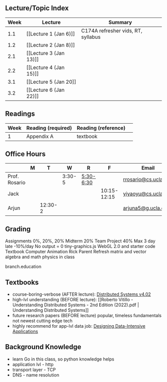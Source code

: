 ## Lecture/Topic Index

| Week | Lecture                | Summary                            |
| ---- | ---------------------- | ---------------------------------- |
| 1.1  | [[Lecture 1 (Jan 6)]]  | C174A refresher vids, RT, syllabus |
| 1.2  | [[Lecture 2 (Jan 8)]]  |                                    |
| 2.1  | [[Lecture 3 (Jan 13)]] |                                    |
| 2.2  | [[Lecture 4 (Jan 15)]] |                                    |
| 3.1  | [[Lecture 5 (Jan 20]]  |                                    |
| 3.2  | [[Lecture 6 (Jan 22)]] |                                    |

## Readings

| Week | Reading (required) | Reading (reference) |     |
| ---- | ------------------ | ------------------- | --- |
| 1    | Appendix A         | textbook            |     |


## Office Hours

|               | M   | T       | W      | R                                                | F           | Email                | Office        |
| ------------- | --- | ------- | ------ | ------------------------------------------------ | ----------- | -------------------- | ------------- |
| Prof. Rosario |     |         | 3:30-5 | [5:30-6:30](https://ucla.zoom.us/my/ryanrosario) |             | rrosario@cs.ucla.edu | Boelter 3531A |
| Jack          |     |         |        |                                                  | 10:15-12:15 | yiyaoyu@cs.ucla.edu  | Boelter 3278  |
| Arjun         |     | 12:30-2 |        |                                                  |             | arjuna5@g.ucla.edu   | Boelter 3286  |

## Grading
Assignments 0%, 20%, 20%
Midterm 20%
Team Project 40%
Max 3 day late -10%/day
No output = 0
tiny-graphics.js WebGL 2.0 and starter code
Textbook Computer Animation Rick Parent
Refresh matrix and vector algebra and math physics in class

branch.education
## Textbooks
- course-boring-verbose (AFTER lecture): [Distributed Systems v4.02](https://www.distributed-systems.net/index.php/books/ds4/ds4-ebook/)
- high-lvl understanding (BEFORE lecture): [[Roberto Vitillo - Understanding Distributed Systems - 2nd Edition (2022).pdf | Understanding Distributed Systems]]
- future research papers (BEFORE lecture)
	popular, timeless fundamentals not newest cutting edge tech
- highly recommend for app-lvl data job: [Designing Data-Intensive Applications](https://learning.oreilly.com/videos/designing-data-intensive-applications/9781663728289/)
## Background Knowledge
- learn Go in this class, so python knowledge helps
- application lvl - http
- transport layer - TCP
- DNS - name resolution